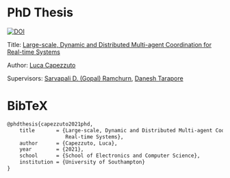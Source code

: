 # PhD Thesis

[![DOI](https://zenodo.org/badge/505834191.svg)](https://zenodo.org/badge/latestdoi/505834191)

Title: [Large-scale, Dynamic and Distributed Multi-agent Coordination for Real-time Systems](https://eprints.soton.ac.uk/457639)

Author: [Luca Capezzuto](https://lcpz.gitlab.io)

Supervisors: [Sarvapali D. (Gopal) Ramchurn](http://www.sramchurn.com), [Danesh Tarapore](https://daneshtarapore.com)

# BibTeX

```tex
@phdthesis{capezzuto2021phd,
    title       = {Large-scale, Dynamic and Distributed Multi-agent Coordination for
                   Real-time Systems},
    author      = {Capezzuto, Luca},
    year        = {2021},
    school      = {School of Electronics and Computer Science},
    institution = {University of Southampton}
}
```
